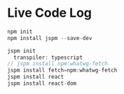 # Live Code Log

```javascript
npm init
npm install jspm --save-dev

jspm init
  transpiler: typescript
// jspm install npm:whatwg-fetch
jspm install fetch=npm:whatwg-fetch
jspm install react
jspm install react-dom
```
